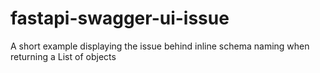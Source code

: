 # fastapi-swagger-ui-issue
A short example displaying the issue behind inline schema naming when returning a List of objects

